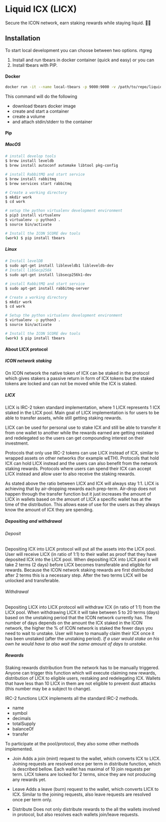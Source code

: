 # Liquid ICX (LICX)

Secure the ICON network, earn staking rewards while staying liquid. 🧽💧

## Installation

To start local development you can choose between two options. rtgreg

1. Install and run tbears in docker container (quick and easy) or you can 
2. Install tbears with PIP.

#### Docker
```bash
docker run -it --name local-tbears -p 9000:9000 -v /path/to/repo/liquid-icx/score:/work iconloop/tbears:mainnet
```

This command will do the following

* download tbears docker image
* create and start a container
* create a volume
* and attach stdin/stderr to the container

#### Pip
##### MacOS
```bash
# install develop tools
$ brew install leveldb
$ brew install autoconf automake libtool pkg-config

# install RabbitMQ and start service
$ brew install rabbitmq
$ brew services start rabbitmq

# Create a working directory
$ mkdir work
$ cd work

# setup the python virtualenv development environment
$ pip3 install virtualenv
$ virtualenv -p python3 .
$ source bin/activate

# Install the ICON SCORE dev tools
(work) $ pip install tbears

```

##### Linux
```bash
# Install levelDB
$ sudo apt-get install libleveldb1 libleveldb-dev
# Install libSecp256k
$ sudo apt-get install libsecp256k1-dev

# install RabbitMQ and start service
$ sudo apt-get install rabbitmq-server

# Create a working directory
$ mkdir work
$ cd work

# Setup the python virtualenv development environment
$ virtualenv -p python3 .
$ source bin/activate

# Install the ICON SCORE dev tools
(work) $ pip install tbears
```

#### About LICX protocol

##### ICON network staking

On ICON network the native token of ICX can be staked in the protocol which gives stakers a passive return in form of ICX tokens but the staked tokens are locked and can not be moved while the ICX is staked. 

##### LICX

LICX is IRC-2 token standard implementation, where 1 LICX represents 1 ICX staked in the LICX pool.
Main goal of LICX implementation is for users to be able to transfer assets, while still getting staking rewards. 

LICX can be used for personal use to stake ICX and still be able to transfer it from one wallet to another while the rewards earned are getting restaked and redelegated so the users can get compounding interest on their investment.

Protocols that only use IRC-2 tokens can use LICX instead of ICX, similar to wrapped assets on other networks (for example wETH).
Protocols that hold ICX can hold LICX instead and the users can also benefit from the network staking rewards.
Protocols where users can spend their ICX can accept LICX instead and allow user to also receive the staking rewards.

As stated above the ratio between LICX and ICX will always stay 1:1.
LICX is achieving that by air-dropping rewards each prep-term. Air-drop does not happen through the transfer function but it just increases the amount of LICX in wallets based on the amount of LICX a specific wallet has at the time of the distribution.
This allows ease of use for the users as they always know the amount of ICX they are spending.

##### Depositing and withdrawal

###### Deposit

Depositing ICX into LICX protocol will put all the assets into the LICX pool. User will receive LICX (in ratio of 1:1) to their wallet as proof that they have deposited ICX into the LICX pool. When depositing ICX into LICX pool it will take 2 terms (2 days) before LICX becomes transferable and eligible for rewards. Because the ICON network staking rewards are first distributed after 2 terms this is a necessary step. After the two terms LICX will be unlocked and transferable.

###### Withdrawal

Depositing LICX into LICX protocol will withdraw ICX (in ratio of 1:1) from the LICX pool. When withdrawing LICX it will take between 5 to 20 terms (days) based on the unstaking period that the ICON network currently has. The number of days depends on the amount the ICX staked in the ICON network, the higher the % of ICON network is staked the fewer days you need to wait to unstake. User will have to manually claim their ICX once it has been unstaked (after the unstaking period).
*If a user would stake on his own he would have to also wait the same amount of days to unstake.*

##### Rewards

Staking rewards distribution from the network has to be manually triggered. Anyone can trigger this function which will execute claiming new rewards, distribution of LICX to eligible users, restaking and redelegating ICX.
Wallets that have less than 10 LICX in them are not eligible to prevent dust attacks (this number may be a subject to change).

IRC-2 functions
LICX implements all the standard IRC-2 methods.

- name
- symbol
- decimals
- totalSupply
- balanceOf
- transfer

To participate at the pool/protocol, they also some other methods implemented.
- Join
Adds a join (mint) request to the wallet, which converts ICX to LICX. Joining requests are resolved once per term in distribute function,
which is described bellow. Each wallet has maximal of 10 join requests per term. LICX tokens are locked for 2 terms, since they are not producing any rewards yet.

- Leave
Adds a leave (burn) request to the wallet, which converts LICX to ICX. Similar to the joining requests, also leave requests are resolved
once per term only.

- Distribute
Does not only distribute rewards to the all the wallets involved in protocol, but also resolves each wallets join/leave requests.
